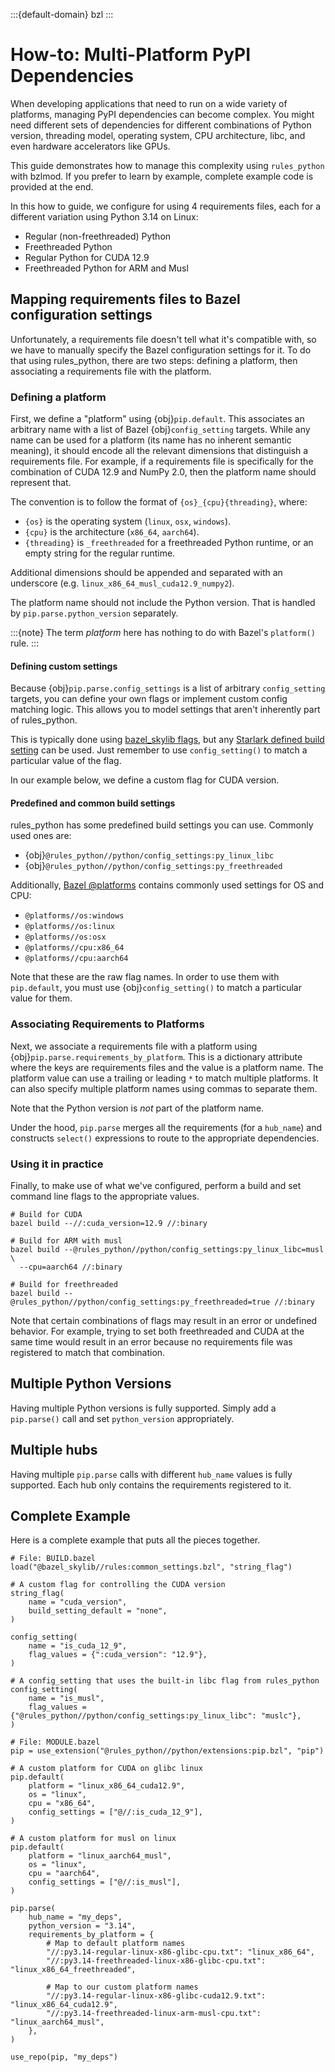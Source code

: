 :::{default-domain} bzl
:::

# How-to: Multi-Platform PyPI Dependencies

When developing applications that need to run on a wide variety of platforms,
managing PyPI dependencies can become complex. You might need different sets of
dependencies for different combinations of Python version, threading model,
operating system, CPU architecture, libc, and even hardware accelerators like
GPUs.

This guide demonstrates how to manage this complexity using `rules_python` with
bzlmod. If you prefer to learn by example, complete example code is provided at
the end.

In this how to guide, we configure for using 4 requirements files, each
for a different variation using Python 3.14 on Linux:

* Regular (non-freethreaded) Python
* Freethreaded Python
* Regular Python for CUDA 12.9
* Freethreaded Python for ARM and Musl

## Mapping requirements files to Bazel configuration settings

Unfortunately, a requirements file doesn't tell what it's compatible with,
so we have to manually specify the Bazel configuration settings for it. To do
that using rules_python, there are two steps: defining a platform, then
associating a requirements file with the platform.

### Defining a platform

First, we define a "platform" using {obj}`pip.default`. This associates an
arbitrary name with a list of Bazel {obj}`config_setting` targets. While any
name can be used for a platform (its name has no inherent semantic meaning), it
should encode all the relevant dimensions that distinguish a requirements file.
For example, if a requirements file is specifically for the combination of CUDA
12.9 and NumPy 2.0, then the platform name should represent that.

The convention is to follow the format of `{os}_{cpu}{threading}`, where:

* `{os}` is the operating system (`linux`, `osx`, `windows`).
* `{cpu}` is the architecture (`x86_64`, `aarch64`).
* `{threading}` is `_freethreaded` for a freethreaded Python runtime, or an
  empty string for the regular runtime.

Additional dimensions should be appended and separated with an underscore (e.g.
`linux_x86_64_musl_cuda12.9_numpy2`).

The platform name should not include the Python version. That is handled by
`pip.parse.python_version` separately.

:::{note}
The term _platform_ here has nothing to do with Bazel's `platform()` rule.
:::

#### Defining custom settings

Because {obj}`pip.parse.config_settings` is a list of arbitrary `config_setting`
targets, you can define your own flags or implement custom config matching
logic. This allows you to model settings that aren't inherently part of
rules_python.

This is typically done using [bazel_skylib flags](https://bazel.build/extending/config), but any [Starlark
defined build setting](https://bazel.build/extending/config) can be used. Just
remember to use `config_setting()` to match a particular value of the flag.

In our example below, we define a custom flag for CUDA version.

#### Predefined and common build settings

rules_python has some predefined build settings you can use. Commonly used ones
are:

* {obj}`@rules_python//python/config_settings:py_linux_libc`
* {obj}`@rules_python//python/config_settings:py_freethreaded`

Additionally, [Bazel @platforms](https://github.com/bazelbuild/platforms)
contains commonly used settings for OS and CPU:

* `@platforms//os:windows`
* `@platforms//os:linux`
* `@platforms//os:osx`
* `@platforms//cpu:x86_64`
* `@platforms//cpu:aarch64`

Note that these are the raw flag names. In order to use them with `pip.default`,
you must use {obj}`config_setting()` to match a particular value for them.

### Associating Requirements to Platforms

Next, we associate a requirements file with a platform using
{obj}`pip.parse.requirements_by_platform`. This is a dictionary attribute where
the keys are requirements files and the value is a platform name. The platform
value can use a trailing or leading `*` to match multiple platforms. It can also
specify multiple platform names using commas to separate them.

Note that the Python version is _not_ part of the platform name.

Under the hood, `pip.parse` merges all the requirements (for a `hub_name`) and
constructs `select()` expressions to route to the appropriate dependencies.

### Using it in practice

Finally, to make use of what we've configured, perform a build and set
command line flags to the appropriate values.

```shell
# Build for CUDA
bazel build --//:cuda_version=12.9 //:binary

# Build for ARM with musl
bazel build --@rules_python//python/config_settings:py_linux_libc=musl \
  --cpu=aarch64 //:binary

# Build for freethreaded
bazel build --@rules_python//python/config_settings:py_freethreaded=true //:binary
```

Note that certain combinations of flags may result in an error or undefined
behavior. For example, trying to set both freethreaded and CUDA at the same
time would result in an error because no requirements file was registered
to match that combination.

## Multiple Python Versions

Having multiple Python versions is fully supported. Simply add a `pip.parse()`
call and set `python_version` appropriately.

## Multiple hubs

Having multiple `pip.parse` calls with different `hub_name` values is fully
supported. Each hub only contains the requirements registered to it.

## Complete Example

Here is a complete example that puts all the pieces together.

```starlark
# File: BUILD.bazel
load("@bazel_skylib//rules:common_settings.bzl", "string_flag")

# A custom flag for controlling the CUDA version
string_flag(
    name = "cuda_version",
    build_setting_default = "none",
)

config_setting(
    name = "is_cuda_12_9",
    flag_values = {":cuda_version": "12.9"},
)

# A config_setting that uses the built-in libc flag from rules_python
config_setting(
    name = "is_musl",
    flag_values = {"@rules_python//python/config_settings:py_linux_libc": "muslc"},
)

# File: MODULE.bazel
pip = use_extension("@rules_python//python/extensions:pip.bzl", "pip")

# A custom platform for CUDA on glibc linux
pip.default(
    platform = "linux_x86_64_cuda12.9",
    os = "linux",
    cpu = "x86_64",
    config_settings = ["@//:is_cuda_12_9"],
)

# A custom platform for musl on linux
pip.default(
    platform = "linux_aarch64_musl",
    os = "linux",
    cpu = "aarch64",
    config_settings = ["@//:is_musl"],
)

pip.parse(
    hub_name = "my_deps",
    python_version = "3.14",
    requirements_by_platform = {
        # Map to default platform names
        "//:py3.14-regular-linux-x86-glibc-cpu.txt": "linux_x86_64",
        "//:py3.14-freethreaded-linux-x86-glibc-cpu.txt": "linux_x86_64_freethreaded",

        # Map to our custom platform names
        "//:py3.14-regular-linux-x86-glibc-cuda12.9.txt": "linux_x86_64_cuda12.9",
        "//:py3.14-freethreaded-linux-arm-musl-cpu.txt": "linux_aarch64_musl",
    },
)

use_repo(pip, "my_deps")
```
